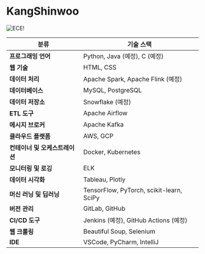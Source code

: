 # KangShinwoo




![ECE](https://img.shields.io/badge/ECE-333333?style=flat-square&logo=atom&logoColor=white)!


 분류                            | 기술 스택                                       |
|---------------------------------|------------------------------------------------|
| **프로그래밍 언어**             | Python, Java (예정), C (예정)                  |
| **웹 기술**                     | HTML, CSS                                      |
| **데이터 처리**                 | Apache Spark, Apache Flink (예정)              |
| **데이터베이스**                | MySQL, PostgreSQL                              |
| **데이터 저장소**               | Snowflake (예정)                              |
| **ETL 도구**                   | Apache Airflow                                 |
| **메시지 브로커**               | Apache Kafka                                   |
| **클라우드 플랫폼**             | AWS, GCP                                      |
| **컨테이너 및 오케스트레이션**  | Docker, Kubernetes                             |
| **모니터링 및 로깅**            | ELK                                           |
| **데이터 시각화**               | Tableau, Plotly                                |
| **머신 러닝 및 딥러닝**         | TensorFlow, PyTorch, scikit-learn, SciPy      |
| **버전 관리**                   | GitLab, GitHub                                 |
| **CI/CD 도구**                 | Jenkins (예정), GitHub Actions (예정)          |
| **웹 크롤링**                 | Beautiful Soup, Selenium                       |
| **IDE**                         | VSCode, PyCharm, IntelliJ                      |
